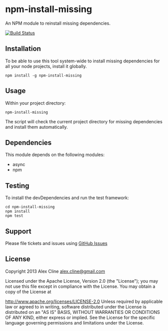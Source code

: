npm-install-missing
===================

An NPM module to reinstall missing dependencies.

[![Build Status](https://travis-ci.org/AlexCline/npm-install-missing.png?branch=master)](https://travis-ci.org/AlexCline/npm-install-missing)


Installation
------------
To be able to use this tool system-wide to install missing dependencies for all your node projects, install it globally.

    npm install -g npm-install-missing


Usage
-----
Within your project directory:

    npm-install-missing
    
The script will check the current project directory for missing dependencies and install them automatically.


Dependencies
------------
This module depends on the following modules:

* async
* npm


Testing
-------
To install the devDependencies and run the test framework:

    cd npm-install-missing
    npm install
    npm test


Support
-------
Please file tickets and issues using [GitHub Issues](https://github.com/AlexCline/npm-install-missing/issues)


License
-------
Copyright 2013 Alex Cline alex.cline@gmail.com

Licensed under the Apache License, Version 2.0 (the "License"); you may not use this file except in compliance with the License. You may obtain a copy of the License at

   http://www.apache.org/licenses/LICENSE-2.0
Unless required by applicable law or agreed to in writing, software distributed under the License is distributed on an "AS IS" BASIS, WITHOUT WARRANTIES OR CONDITIONS OF ANY KIND, either express or implied. See the License for the specific language governing permissions and limitations under the License.
